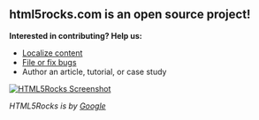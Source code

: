 ## html5rocks.com is an open source project!

**Interested in contributing? Help us:**

- [Localize content](/html5rocks/www.html5rocks.com/wiki/Localization-Guide)
- [File or fix bugs](/html5rocks/www.html5rocks.com/issues)
- Author an article, tutorial, or case study

[![HTML5Rocks Screenshot](/html5rocks/www.html5rocks.com/raw/master/static/images/screenshots/landing_page.png)](http://www.html5rocks.com)

*HTML5Rocks is by [Google](github.com/google)*